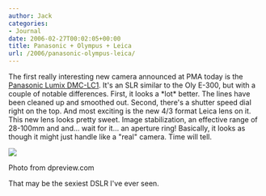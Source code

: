 ```yaml
---
author: Jack
categories:
- Journal
date: 2006-02-27T00:02:05+00:00
title: Panasonic + Olympus + Leica
url: /2006/panasonic-olympus-leica/
---
```


The first really interesting new camera announced at PMA today is the [Panasonic Lumix DMC-LC1][lumix]. It's an SLR similar to the Oly E-300, but with a couple of notable differences. First, it looks a \*lot\* better. The lines have been cleaned up and smoothed out. Second, there's a shutter speed dial right on the top. And most exciting is the new 4/3 format Leica lens on it. This new lens looks pretty sweet. Image stabilization, an effective range of 28-100mm and and&#8230; wait for it&#8230; an aperture ring! Basically, it looks as though it might just handle like a "real" camera. Time will tell. 


![][1] 

<div>
  Photo from dpreview.com
</div>

That may be the sexiest DSLR I've ever seen. 

[lumix]: <http://panasonic.co.jp/pavc/global/lumix/>

 [1]: /files/dmcl1.jpg